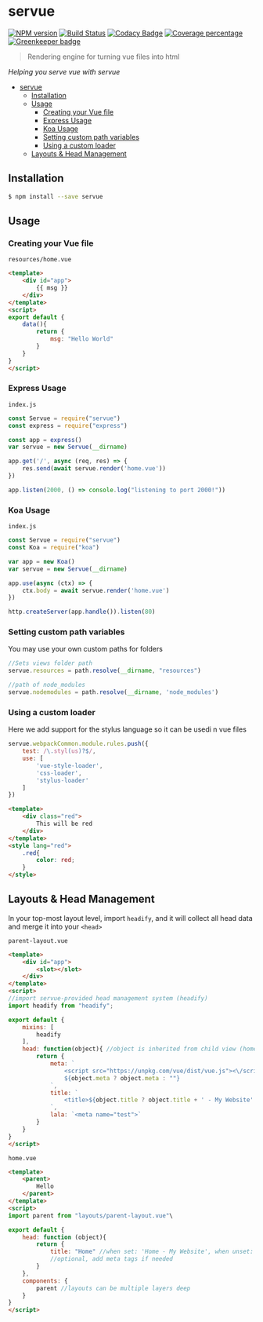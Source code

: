 # servue
[![NPM version][npm-image]][npm-url]
[![Build Status][travis-image]][travis-url]
[![Codacy Badge][codacy-image]][codacy-url]
[![Coverage percentage][cov-image]][cov-url]
[![Greenkeeper badge][greenkeeper-image]][greenkeeper-url]

> Rendering engine for turning vue files into html

*Helping you serve vue with servue*

- [servue](#servue)
  - [Installation](#installation)
  - [Usage](#usage)
    - [Creating your Vue file](#creating-your-vue-file)
    - [Express Usage](#express-usage)
    - [Koa Usage](#koa-usage)
    - [Setting custom path variables](#setting-custom-path-variables)
    - [Using a custom loader](#using-a-custom-loader)
  - [Layouts & Head Management](#layouts--head-management)

## Installation

```sh
$ npm install --save servue
```

## Usage

### Creating your Vue file
`resources/home.vue`
```html
<template>
    <div id="app">
        {{ msg }}
    </div>
</template>
<script>
export default {
    data(){
        return {
            msg: "Hello World"
        }
    }
}
</script>
```
### Express Usage
`index.js`
```js
const Servue = require("servue")
const express = require("express")

const app = express()
var servue = new Servue(__dirname)

app.get('/', async (req, res) => {
    res.send(await servue.render('home.vue'))
})

app.listen(2000, () => console.log("listening to port 2000!"))
```

### Koa Usage
`index.js`
```js
const Servue = require("servue")
const Koa = require("koa")

var app = new Koa()
var servue = new Servue(__dirname)

app.use(async (ctx) => {
    ctx.body = await servue.render('home.vue')
})

http.createServer(app.handle()).listen(80)
```
### Setting custom path variables
You may use your own custom paths for folders
```js
//Sets views folder path
servue.resources = path.resolve(__dirname, "resources")

//path of node_modules
servue.nodemodules = path.resolve(__dirname, 'node_modules')
```

### Using a custom loader
Here we add support for the stylus language so it can be usedi n vue files
```js
servue.webpackCommon.module.rules.push({
    test: /\.styl(us)?$/,
    use: [
        'vue-style-loader',
        'css-loader',
        'stylus-loader'
    ]
})
```
```html
<template>
    <div class="red">
        This will be red
    </div>
</template>
<style lang="red">
    .red{
        color: red;
    }
</style>
```

## Layouts & Head Management
In your top-most layout level, import `headify`, and it will collect all head data and merge it into your `<head>`

`parent-layout.vue`
```html
<template>
    <div id="app">
        <slot></slot>
    </div>
</template>
<script>
//import servue-provided head management system (headify)
import headify from "headify";

export default {
    mixins: [
        headify
    ],
    head: function(object){ //object is inherited from child view (home.vue)
        return {
            meta: `
                <script src="https://unpkg.com/vue/dist/vue.js"><\/script>
                ${object.meta ? object.meta : ""}
            `,
            title: `
                <title>${object.title ? object.title + ' - My Website': 'My Website'}</title>
            `,
            lala: `<meta name="test">`
        }
    }
}
</script>
```

`home.vue`
```html
<template>
    <parent>
        Hello
    </parent>
</template>
<script>
import parent from "layouts/parent-layout.vue"\

export default {
    head: function (object){
        return {
            title: "Home" //when set: 'Home - My Website', when unset: 'My Website' - See parent-layout.vue
            //optional, add meta tags if needed
        }
    },
    components: {
        parent //layouts can be multiple layers deep
    }
}
</script>
```

[npm-image]: https://badge.fury.io/js/servue.svg
[npm-url]: https://npmjs.org/package/servue
[travis-image]: https://travis-ci.org/futureaus/servue.svg?branch=master
[travis-url]: https://travis-ci.org/futureaus/servue
[greenkeeper-image]: https://badges.greenkeeper.io/futureaus/servue.svg
[greenkeeper-url]:https://greenkeeper.io/
[cov-image]: https://codecov.io/gh/futureaus/servue/branch/master/graph/badge.svg
[cov-url]: https://codecov.io/gh/futureaus/servue
[codacy-image]: https://api.codacy.com/project/badge/Grade/c9e768a6c57b4da69e11f2fbe213edd0
[codacy-url]: https://www.codacy.com/app/DominusVilicus/servue?utm_source=github.com&amp;utm_medium=referral&amp;utm_content=futureaus/servue&amp;utm_campaign=Badge_Grade

